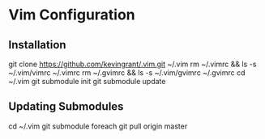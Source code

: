 # Vim Configuration

## Installation

  git clone https://github.com/kevingrant/.vim.git ~/.vim
  rm ~/.vimrc && ls -s ~/.vim/vimrc ~/.vimrc
  rm ~/.gvimrc && ls -s ~/.vim/gvimrc ~/.gvimrc
  cd ~/.vim
  git submodule init
  git submodule update

## Updating Submodules

  cd ~/.vim
  git submodule foreach git pull origin master
